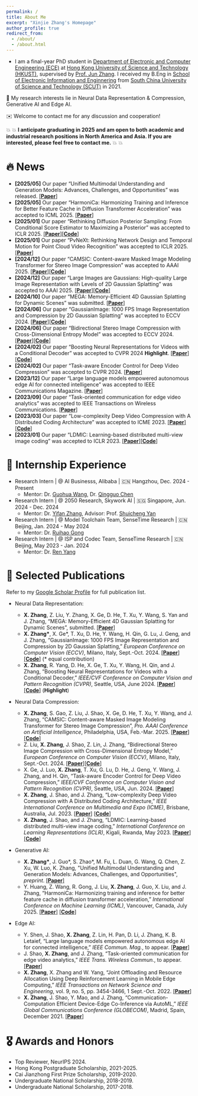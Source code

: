 ```yaml
---
permalink: /
title: About Me
excerpt: "Xinjie Zhang's Homepage"
author_profile: true
redirect_from: 
  - /about/
  - /about.html
---
```


- I am a final-year PhD student in [Department of Electronic and Computer Engineering (ECE)](https://ece.hkust.edu.hk/) at [Hong Kong University of Science and Technology (HKUST)](https://hkust.edu.hk/), supervised by [Prof. Jun Zhang](https://eejzhang.people.ust.hk/). I received my B.Eng in [School of Electronic Information and Enginnering](http://www2.scut.edu.cn/ee/main.htm) from [South China University of Science and Technology (SCUT)](https://www.scut.edu.cn/new/) in 2021.

📌 My research interests lie in Neural Data Representation & Compression, Generative AI and Edge AI.

✉️ Welcome to contact me for any discussion and cooperation!

💥 💥 **I anticipate graduating in 2025 and am open to both academic and industrial research positions in North America and Asia. If you are interested, please feel free to contact me.** 💥 💥

# 🔥 News
- **[2025/05]** Our paper “Unified Multimodal Understanding and Generation Models: Advances, Challenges, and Opportunities” was released. [[**Paper**]](https://arxiv.org/abs/2505.02567)
- **[2025/05]** Our paper “HarmoniCa: Harmonizing Training and Inference for Better Feature Cache in Diffusion Transformer Acceleration” was accepted to ICML 2025. [[**Paper**]](https://arxiv.org/abs/2410.01723)
- **[2025/01]** Our paper “Rethinking Diffusion Posterior Sampling: From Conditional Score Estimator to Maximizing a Posterior” was accepted to ICLR 2025. [[**Paper**]](https://arxiv.org/abs/2501.18913)[[**Code**]](https://github.com/tongdaxu/rethinking-diffusion-posterior-sampling-from-conditional-score-estimator-to-maximizing-a-posterior)
- **[2025/01]** Our paper “PvNeXt: Rethinking Network Design and Temporal Motion for Point Cloud Video Recognition” was accepted to ICLR 2025. [[**Paper**]](https://openreview.net/forum?id=ZsU52Zkzjr)
- **[2024/12]** Our paper “CAMSIC: Content-aware Masked Image Modeling Transformer for Stereo Image Compression” was accepted to AAAI 2025. [[**Paper**]](https://arxiv.org/abs/2403.08505)[[**Code**]](https://github.com/Xinjie-Q/CAMSIC)
- **[2024/12]** Our paper “Large Images are Gaussians: High-quality Large Image Representation with Levels of 2D Gaussian Splatting” was accepted to AAAI 2025. [[**Paper**]](https://arxiv.org/abs/2502.09039)[[**Code**]](https://github.com/HKU-MedAI/LIG)
- **[2024/10]** Our paper “MEGA: Memory-Efficient 4D Gaussian Splatting for Dynamic Scenes” was submitted. [[**Paper**]](https://arxiv.org/abs/2410.13613)
- **[2024/06]** Our paper “GaussianImage: 1000 FPS Image Representation and Compression by 2D Gaussian Splatting” was accepted to ECCV 2024. [[**Paper**]](https://arxiv.org/abs/2403.08551)[[**Code**]](https://github.com/Xinjie-Q/GaussianImage)
- **[2024/06]** Our paper “Bidirectional Stereo Image Compression with Cross-Dimensional Entropy Model” was accepted to ECCV 2024. [[**Paper**]](https://arxiv.org/abs/2407.10632)[[**Code**]](https://github.com/LIUZhening111/BiSIC) 
- **[2024/02]** Our paper “Boosting Neural Representations for Videos with a Conditional Decoder” was accepted to CVPR 2024 **Highlight**. [[**Paper**]](https://arxiv.org/abs/2402.18152)[[**Code**]](https://github.com/Xinjie-Q/Boosting-NeRV)
- **[2024/02]** Our paper “Task-aware Encoder Control for Deep Video Compression” was accepted to CVPR 2024. [[**Paper**]](https://arxiv.org/abs/2404.04848)
- **[2023/12]** Our paper “Large language models empowered autonomous edge AI for connected intelligence” was accepted to IEEE Communications Magazine. [[**Paper**]](https://arxiv.org/abs/2307.02779)
- **[2023/09]** Our paper “Task-oriented communication for edge video analytics” was accepted to IEEE Transactions on Wireless Communications. [[**Paper**]](https://arxiv.org/abs/2211.14049)
- **[2023/03]** Our paper “Low-complexity Deep Video Compression with A Distributed Coding Architecture” was accepted to ICME 2023. [[**Paper**]](https://arxiv.org/abs/2303.11599)[[**Code**]](https://github.com/Xinjie-Q/Distributed-DVC) 
- **[2023/01]** Our paper “LDMIC: Learning-based distributed multi-view image coding” was accepted to ICLR 2023. [[**Paper**]](https://arxiv.org/abs/2301.09799)[[**Code**]](https://github.com/Xinjie-Q/LDMIC)

# 🏢 Internship Experience
- Research Intern | @ AI Businesss, Alibaba | 🇨🇳 Hangzhou, Dec. 2024 - Present
  - Mentor: Dr. [Guohua Wang](https://doctorkey.github.io/), Dr. [Qingguo Chen](https://scholar.google.com/citations?hl=en&user=GlqRHLcAAAAJ&view_op=list_works&sortby=pubdate)
- Research Intern | @ 2050 Research, Skywork AI | 🇸🇬 Singapore, Jun. 2024 - Dec. 2024
  - Mentor: Dr. [Yifan Zhang](https://sites.google.com/view/yifan-zhang/), Advisor: Prof. [Shuicheng Yan](https://yanshuicheng.info/)
- Research Intern | @ Model Toolchain Team, SenseTime Research | 🇨🇳 Beijing, Jan. 2024 - May 2024
  - Mentor: Dr. [Ruihao Gong](https://xhplus.github.io/)
- Research Intern | @ ISP and Codec Team, SenseTime Research | 🇨🇳 Beijing, May 2023 - Jan. 2024
  - Mentor: Dr. [Ren Yang](https://renyang-home.github.io/)

# 📝 Selected Publications

Refer to my [Google Scholar Profile](https://scholar.google.com/citations?hl=zh-CN&user=U_gSl6wAAAAJ) for full publication list.
- Neural Data Representation:
  - **X. Zhang**, Z. Liu, Y. Zhang, X. Ge, D. He, T. Xu, Y. Wang, S. Yan and J. Zhang, “MEGA: Memory-Efficient 4D Gaussian Splatting for Dynamic Scenes”, submitted. [[**Paper**]](https://arxiv.org/abs/2410.13613)
  - **X. Zhang\***, X. Ge\*, T. Xu, D. He, Y. Wang, H. Qin, G. Lu, J. Geng, and J. Zhang, “GaussianImage: 1000 FPS Image Representation and Compression by 2D Gaussian Splatting,” *European Conference on Computer Vision (ECCV)*, Milano, Italy, Sept.-Oct. 2024. [[**Paper**]](https://arxiv.org/abs/2403.08551)[[**Code**]](https://github.com/Xinjie-Q/GaussianImage) (* equal contribution) 
  - **X. Zhang**, R. Yang, D. He, X. Ge, T. Xu, Y. Wang, H. Qin, and J. Zhang, “Boosting Neural Representations for Videos with a Conditional Decoder,” *IEEE/CVF Conference on Computer Vision and Pattern Recognition (CVPR)*, Seattle, USA, June 2024. [[**Paper**]](https://arxiv.org/abs/2402.18152)[[**Code**]](https://github.com/Xinjie-Q/Boosting-NeRV) (**Highlight**)

- Neural Data Compression:
    - **X. Zhang**, S. Gao, Z. Liu, J. Shao, X. Ge, D. He, T. Xu, Y. Wang, and J. Zhang, “CAMSIC: Content-aware Masked Image Modeling Transformer for Stereo Image Compression”, *Pro. AAAI Conference on Artificial Intelligence*, Philadelphia, USA, Feb.-Mar. 2025. [[**Paper**]](https://arxiv.org/abs/2403.08505)[[**Code**]](https://github.com/Xinjie-Q/CAMSIC)
    - Z. Liu, **X. Zhang**, J. Shao, Z. Lin, J. Zhang, “Bidirectional Stereo Image Compression with Cross-Dimensional Entropy Model,” *European Conference on Computer Vision (ECCV)*, Milano, Italy, Sept.-Oct. 2024. [[**Paper**]](https://arxiv.org/abs/2407.10632)[[**Code**]](https://github.com/LIUZhening111/BiSIC) 
    - X. Ge, J. Luo, **X. Zhang**, T. Xu, G. Lu, D. He, J. Geng, Y. Wang, J. Zhang, and H. Qin, “Task-aware Encoder Control for Deep Video Compression,” *IEEE/CVF Conference on Computer Vision and Pattern Recognition (CVPR)*, Seattle, USA, Jun. 2024. [[**Paper**]](https://arxiv.org/abs/2404.04848)
  - **X. Zhang**, J. Shao, and J. Zhang, “Low-complexity Deep Video Compression with A Distributed Coding Architecture,” *IEEE International Conference on Multimedia and Expo (ICME)*, Brisbane, Australia, Jul. 2023. [[**Paper**]](https://arxiv.org/abs/2303.11599) [[**Code**]](https://github.com/Xinjie-Q/Distributed-DVC) 
  - **X. Zhang**, J. Shao, and J. Zhang, “LDMIC: Learning-based distributed multi-view image coding,” *International Conference on Learning Representations (ICLR)*, Kigali, Rwanda, May 2023. [[**Paper**]](https://arxiv.org/abs/2301.09799) [[**Code**]](https://github.com/Xinjie-Q/LDMIC)

- Generative AI:
  - **X. Zhang\***, J. Guo\*, S. Zhao\*, M. Fu, L. Duan, G. Wang, Q. Chen, Z. Xu, W. Luo, K. Zhang, "Unified Multimodal Understanding and Generation Models: Advances, Challenges, and Opportunities", *preprint*. [[**Paper**]](https://arxiv.org/abs/2505.02567)
  - Y. Huang, Z. Wang, R. Gong, J. Liu, **X. Zhang**, J. Guo, X. Liu, and J. Zhang, “HarmoniCa: Harmonizing training and inference for better feature cache in diffusion transformer acceleration,” *International Conference on Machine Learning (ICML)*, Vancouver, Canada, July 2025. [[**Paper**]](https://arxiv.org/abs/2410.01723) [[**Code**]](https://github.com/ModelTC/HarmoniCa)

- Edge AI:
  - Y. Shen, J. Shao, **X. Zhang**, Z. Lin, H. Pan, D. Li, J. Zhang, K. B. Letaief, “Large language models empowered autonomous edge AI for connected intelligence,” *IEEE Commun. Mag.*, to appear. [[**Paper**]](https://arxiv.org/abs/2307.02779)
  - J. Shao, **X. Zhang**, and J. Zhang, “Task-oriented communication for edge video analytics,” *IEEE Trans. Wireless Commun.*, to appear. [[**Paper**]](https://arxiv.org/abs/2211.14049)
  - **X. Zhang**, X. Zhang and W. Yang, “Joint Offloading and Resource Allocation Using Deep Reinforcement Learning in Mobile Edge Computing,” *IEEE Transactions on Network Science and Engineering*, vol. 9, no. 5, pp. 3454-3466, 1 Sept.-Oct. 2022. [[**Paper**]](https://ieeexplore.ieee.org/abstract/document/9802709) 
  - **X. Zhang**, J. Shao, Y. Mao, and J. Zhang, “Communication-Computation Efficient Device-Edge Co-Inference via AutoML,” *IEEE Global Communications Conference (GLOBECOM)*, Madrid, Spain, December 2021. [[**Paper**]](https://arxiv.org/abs/2108.13009) 

# 🎖 Awards and Honors 
- Top Reviewer, NeurIPS 2024.
- Hong Kong Postgraduate Scholarship, 2021-2025.
- Cai Jianzhong First Prize Scholarship, 2019-2020.
- Undergraduate National Scholarship, 2018-2019.
- Undergraduate National Scholarship, 2017-2018.

